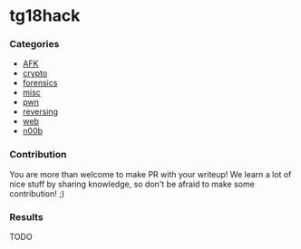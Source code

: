 # tg18hack


### Categories
* [AFK](afk)
* [crypto](crypto)
* [forensics](forensics)
* [misc](misc)
* [pwn](pwn)
* [reversing](reversing)
* [web](web)
* [n00b](n00b)


### Contribution
You are more than welcome to make PR with your writeup!
We learn a lot of nice stuff by sharing knowledge,
so don't be afraid to make some contribution! ;)


### Results
TODO
